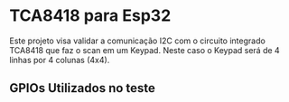 # TCA8418 para Esp32

  Este projeto visa validar a comunicação I2C com o circuito integrado TCA8418 que faz o scan em um Keypad. Neste caso o Keypad será de 4 linhas por 4 colunas (4x4).

## GPIOs Utilizados no teste



